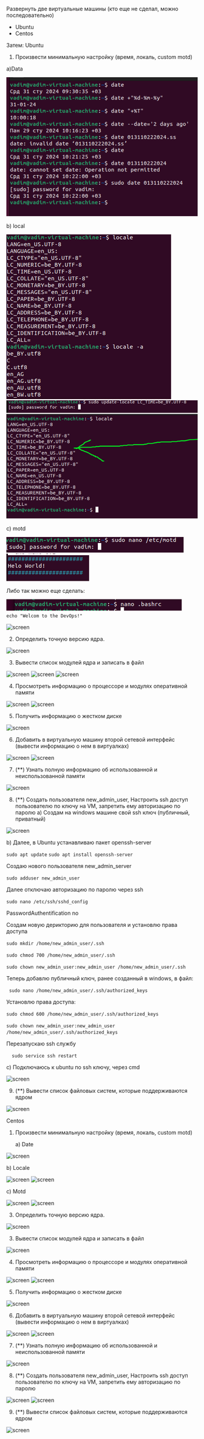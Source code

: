 Развернуть две виртуальные машины (кто еще не сделал, можно последовательно)
- Ubuntu
- Centos

Затем:
Ubuntu
1. Произвести минимальную настройку (время, локаль, custom motd)
   
  a)Data

![screen](https://github.com/Flyn88/PNG/blob/main/Data.png)

  b) local  
  
![screen](https://github.com/Flyn88/PNG/blob/main/local.png)
![screen](https://github.com/Flyn88/PNG/blob/main/local%20update.png)
![screen](https://github.com/Flyn88/PNG/blob/main/local_update.png)

  c) motd
  
![screen](https://github.com/Flyn88/PNG/blob/main/motd.png)
![screen](https://github.com/Flyn88/PNG/blob/main/motd.s.png) 

  Либо так можно еще сделать:

![screen](https://github.com/Flyn88/PNG/blob/main/bashrc.png)  
``` echo "Welcom to the DevOps!" ```

![screen](https://github.com/Flyn88/PNG/blob/main/bashrc_e.png)

2. Определить точную версию ядра.

![screen](https://github.com/Flyn88/PNG/blob/main/2/version.png)

3. Вывести список модулей ядра и записать в файл

![screen](https://github.com/Flyn88/PNG/blob/main/3/Lsmod.png)
![screen](https://github.com/Flyn88/PNG/blob/main/3/save.png)
![screen](https://github.com/Flyn88/PNG/blob/main/3/cat.png)

4. Просмотреть информацию о процессоре и модулях оперативной памяти

![screen](https://github.com/Flyn88/PNG/blob/main/4/lscpu.png)
![screen](https://github.com/Flyn88/PNG/blob/main/4/memory.png)

5. Получить информацию о жестком диске

![screen](https://github.com/Flyn88/PNG/blob/main/5/hard.png)

6. Добавить в виртуальную машину второй сетевой интерфейс (вывести информацию о нем в виртуалках)

![screen](https://github.com/Flyn88/PNG/blob/main/6/Vmware.png)
![screen](https://github.com/Flyn88/PNG/blob/main/6/interface.png)

7. (**) Узнать полную информацию об использованной и неиспользованной памяти

![screen](https://github.com/Flyn88/PNG/blob/main/7/7.png)

8. (**) Создать пользователя new_admin_user, Настроить ssh доступ пользователю по ключу на VM, запретить ему авторизацию по паролю
a) Создам на windows машине свой ssh ключ (публичный, приватный)

![screen](https://github.com/Flyn88/PNG/blob/main/8/1.png)

b) Далее, в Ubuntu устанавливаю пакет openssh-server

``` sudo apt update ```
``` sudo apt install openssh-server ```

Создаю нового пользователя new_admin_server

``` sudo adduser new_admin_user ```

Далее отключаю авторизацию по паролю через ssh

``` sudo nano /etc/ssh/sshd_config ```

PasswordAuthentification no

Создам новую дерикторию для пользователя и установлю права доступа

``` sudo mkdir /home/new_admin_user/.ssh ```

``` sudo chmod 700 /home/new_admin_user/.ssh ```

``` sudo chown new_admin_user:new_admin_user /home/new_admin_user/.ssh ```

Теперь добавлю публичный ключ, ранее созданный в windows, в файл:

```  sudo nano /home/new_admin_user/.ssh/authorized_keys ```

Установлю права доступа:

``` sudo chmod 600 /home/new_admin_user/.ssh/authorized_keys ```

   ``` sudo chown new_admin_user:new_admin_user /home/new_admin_user/.ssh/authorized_keys ```
   
Перезапускаю ssh службу

```   sudo service ssh restart ```

c) Подключаюсь к ubuntu по ssh ключу, через cmd 

![screen](https://github.com/Flyn88/PNG/blob/main/8/2.png)


9. (**) Вывести список файловых систем, которые поддерживаются ядром

![screen](https://github.com/Flyn88/PNG/blob/main/9/1.png)

Centos
1. Произвести минимальную настройку (время, локаль, custom motd)

   a) Date
   
![screen](https://github.com/Flyn88/PNG/blob/main/HW1/Centosas/1/date_CentOS.png)

   b) Locale
   
![screen](https://github.com/Flyn88/PNG/blob/main/HW1/Centosas/1/Locale_1.png)
![screen](https://github.com/Flyn88/PNG/blob/main/HW1/Centosas/1/Locale_2.png)

   c) Motd
   
![screen](https://github.com/Flyn88/PNG/blob/main/HW1/Centosas/1/motd_1.png)
![screen](https://github.com/Flyn88/PNG/blob/main/HW1/Centosas/1/motd_2.png)

3. Определить точную версию ядра.

![screen](https://github.com/Flyn88/PNG/blob/main/HW1/Centosas/2/uname.png)

3. Вывести список модулей ядра и записать в файл

![screen](https://github.com/Flyn88/PNG/blob/main/HW1/Centosas/3/lsmod.png)

4. Просмотреть информацию о процессоре и модулях оперативной памяти

![screen](https://github.com/Flyn88/PNG/blob/main/HW1/Centosas/4/Lscpu.png)
![screen](https://github.com/Flyn88/PNG/blob/main/HW1/Centosas/4/memory.png)

5. Получить информацию о жестком диске

![screen](https://github.com/Flyn88/PNG/blob/main/HW1/Centosas/5/lsbk.png)

6. Добавить в виртуальную машину второй сетевой интерфейс (вывести информацию о нем в виртуалках)

![screen](https://github.com/Flyn88/PNG/blob/main/HW1/Centosas/6/Vmware.png)
![screen](https://github.com/Flyn88/PNG/blob/main/HW1/Centosas/6/ethernets.png)

7. (**) Узнать полную информацию об использованной и неиспользованной памяти

![screen](https://github.com/Flyn88/PNG/blob/main/HW1/Centosas/7/Free.png)

8. (**) Создать пользователя new_admin_user, Настроить ssh доступ пользователю по ключу на VM, запретить ему авторизацию по паролю

![screen]()
![screen]()

9. (**) Вывести список файловых систем, которые поддерживаются ядром

![screen](https://github.com/Flyn88/PNG/blob/main/HW1/Centosas/9/filesystems.png)
